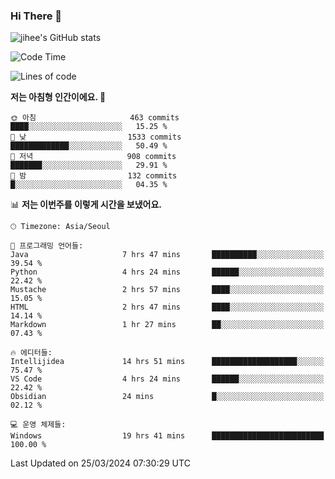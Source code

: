 ### Hi There 👋
![jihee's GitHub stats](https://github-readme-stats.vercel.app/api?username=muyaaho&show_icons=true&theme=buefy)

<!---
- 👋 Hi, I’m @muyaaho
- 👀 I’m interested in ...
- 🌱 I’m currently learning ...
- 💞️ I’m looking to collaborate on ...
- 📫 How to reach me ...
--->
<!--- plz
muyaaho/muyaaho is a ✨ special ✨ repository because its `README.md` (this file) appears on your GitHub profile.
You can click the Preview link to take a look at your changes.
<a href="https://hits.seeyoufarm.com"><img src="https://hits.seeyoufarm.com/api/count/incr/badge.svg?url=https%3A%2F%2Fgithub.com%2Fejaman&count_bg=%23000000&title_bg=%23000000&icon=github.svg&icon_color=%23FFFFFF&title=Github&edge_flat=true"/></a>
   --->
   
<!--START_SECTION:waka-->
![Code Time](http://img.shields.io/badge/Code%20Time-458%20hrs%2018%20mins-blue)

![Lines of code](https://img.shields.io/badge/%EC%A0%80%EB%8A%94%20%EC%97%AC%ED%83%9C%EA%B9%8C%EC%A7%80%20-722.2%20thousand%20%EC%A4%84%EC%9D%98%20%EC%BD%94%EB%93%9C%EB%A5%BC%20%EC%9E%91%EC%84%B1%ED%96%88%EC%96%B4%EC%9A%94.-blue)

**저는 아침형 인간이에요. 🐤** 

```text
🌞 아침                     463 commits         ████░░░░░░░░░░░░░░░░░░░░░   15.25 % 
🌆 낮　                     1533 commits        █████████████░░░░░░░░░░░░   50.49 % 
🌃 저녁                     908 commits         ███████░░░░░░░░░░░░░░░░░░   29.91 % 
🌙 밤　                     132 commits         █░░░░░░░░░░░░░░░░░░░░░░░░   04.35 % 
```


📊 **저는 이번주를 이렇게 시간을 보냈어요.** 

```text
🕑︎ Timezone: Asia/Seoul

💬 프로그래밍 언어들: 
Java                     7 hrs 47 mins       ██████████░░░░░░░░░░░░░░░   39.54 % 
Python                   4 hrs 24 mins       ██████░░░░░░░░░░░░░░░░░░░   22.42 % 
Mustache                 2 hrs 57 mins       ████░░░░░░░░░░░░░░░░░░░░░   15.05 % 
HTML                     2 hrs 47 mins       ████░░░░░░░░░░░░░░░░░░░░░   14.14 % 
Markdown                 1 hr 27 mins        ██░░░░░░░░░░░░░░░░░░░░░░░   07.43 % 

🔥 에디터들: 
Intellijidea             14 hrs 51 mins      ███████████████████░░░░░░   75.47 % 
VS Code                  4 hrs 24 mins       ██████░░░░░░░░░░░░░░░░░░░   22.42 % 
Obsidian                 24 mins             █░░░░░░░░░░░░░░░░░░░░░░░░   02.12 % 

💻 운영 체제들: 
Windows                  19 hrs 41 mins      █████████████████████████   100.00 % 
```


 Last Updated on 25/03/2024 07:30:29 UTC
<!--END_SECTION:waka-->



